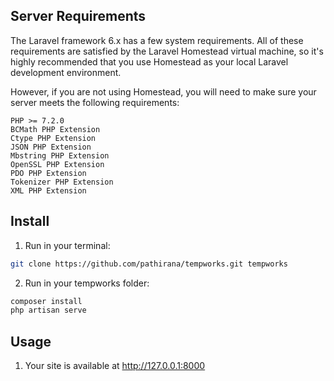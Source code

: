 
##  Server Requirements

The Laravel framework 6.x has a few system requirements. All of these requirements are satisfied by the Laravel Homestead virtual machine, so it's highly recommended that you use Homestead as your local Laravel development environment.

However, if you are not using Homestead, you will need to make sure your server meets the following requirements:

    PHP >= 7.2.0
    BCMath PHP Extension
    Ctype PHP Extension
    JSON PHP Extension
    Mbstring PHP Extension
    OpenSSL PHP Extension
    PDO PHP Extension
    Tokenizer PHP Extension
    XML PHP Extension



## Install

1) Run in your terminal:

``` bash
git clone https://github.com/pathirana/tempworks.git tempworks
```


2) Run in your tempworks folder:
``` bash
composer install
php artisan serve
```

## Usage 

1. Your site is available at  http://127.0.0.1:8000



